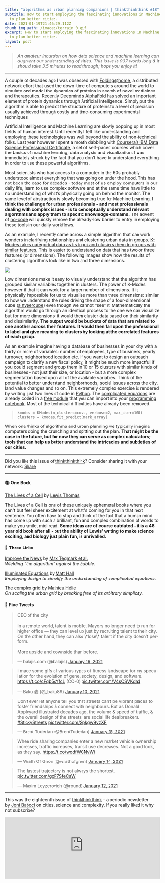 ```yaml
---
title: "algorithms as urban planning companions | thinkthinkthink #18"
subtitle: How to start employing the fascinating innovations in Machine Learning
  to plan better cities.
date: 2021-01-19T21:46:29.112Z
thumb_img_path: /images/terrain_0.gif
excerpt: How to start employing the fascinating innovations in Machine Learning
  to plan better cities.
layout: post
---
```

<!--StartFragment-->

> *An amateur incursion on how data science and machine learning can augment our understanding of cities. This issue is 937 words long & it should take 3.5 minutes to read through; hope you enjoy it!*

<!--EndFragment-->

- - -

<!--StartFragment-->

A couple of decades ago I was obsessed with [Folding@home](https://foldingathome.org/), a distributed network effort that used the down-time of computers around the world to simulate and model the dynamics of proteins in search of novel medicines and therapeutics. Recently Deepmind’s [AlphaFold](https://deepmind.com/blog/article/AlphaFold-Using-AI-for-scientific-discovery) has solved an important element of protein dynamics through Artificial Intelligence. Simply put the algorithm is able to predict the structure of proteins to a level of precision usually achieved through costly and time-consuming experimental techniques.

Artificial Intelligence and Machine Learning are slowly popping up in most fields of human interest. Until recently I felt like understanding and employing these technologies was well beyond the ability of non-technical folks. Last year however I spent a month dabbling with [Coursera’s IBM Data Science Professional Certificate](https://www.coursera.org/professional-certificates/ibm-data-science), a set of self-paced courses which cover the basics of machine learning, data analysis and visualization. I was immediately struck by the fact that you don’t have to understand everything in order to use these powerful algorithms.

Most scientists who had access to a computer in the 60s probably understood almost everything that was going on under the hood. This has not been the case for decades - today most of us employ computers in our daily life, learn to use complex software and at the same time have little to no understanding of what’s physically going on behind the monitor. The same level of abstraction is slowly becoming true for Machine Learning. **I think the challenge for urban professionals - and most professionals dealing with complex issues - is to conceptually understand relevant algorithms and apply them to specific knowledge-domains.** The advent of [no-code](https://en.wikipedia.org/wiki/No-code_development_platform) will quickly remove the already-low barrier to entry in employing these tools in our daily workflows.

As an example, I recently came across a simple algorithm that can work wonders in clarifying relationships and clustering urban data in groups. [K-Modes takes categorical data as its input and clusters them in groups with similar features.](https://citeseerx.ist.psu.edu/viewdoc/download?doi=10.1.1.15.4028&rep=rep1&type=pdf) This is easier to understand on data that has two or three features (or dimensions). The following images show how the results of clustering algorithms look like in two and three dimensions.

[![](https://cdn.substack.com/image/fetch/w_1456,c_limit,f_auto,q_auto:good,fl_progressive:steep/https%3A%2F%2Fbucketeer-e05bbc84-baa3-437e-9518-adb32be77984.s3.amazonaws.com%2Fpublic%2Fimages%2F87b79cc8-72d2-4d9e-a16d-d93b557491c4_943x484.png)](https://cdn.substack.com/image/fetch/f_auto,q_auto:good,fl_progressive:steep/https%3A%2F%2Fbucketeer-e05bbc84-baa3-437e-9518-adb32be77984.s3.amazonaws.com%2Fpublic%2Fimages%2F87b79cc8-72d2-4d9e-a16d-d93b557491c4_943x484.png)

Low dimensions make it easy to visually understand that the algorithm has grouped similar variables together in clusters. The power of K-Modes however if that it can work for a larger number of dimensions. It is physically impossible for us to visualize more than three dimensions: similar to how we understand the rules driving the shape of a four-dimensional cube ([a hypercube](https://en.wikipedia.org/wiki/Hypercube)) even though we cannot “see” it. Mathematically the algorithm would go through an identical process to the one we can visualize but for more dimensions; it would then cluster data based on their similarity and dissimilarity. **The output would be buckets of data that are related to one another across their features. It would then fall upon the professional to label and give meaning to clusters by looking at the correlated features of each group.**

As an example imagine having a database of businesses in your city with a thirty or more of variables: number of employees, type of business, yearly turnover, neighborhood location etc. If you want to design an outreach campaign to clarify a new fiscal policy, it might be much more impactful if you could segment and group them in 10 or 15 clusters with similar kinds of businesses - not just their size, or location - but a more complex segmentation based upon all of the available variables. Think of the potential to better understand neighborhoods, social issues across the city, land value changes and so on. This extremely complex exercise is rendered by writing just two lines of code in [Python](https://www.python.org/). The [complicated equations](https://citeseerx.ist.psu.edu/viewdoc/download?doi=10.1.1.15.4028&rep=rep1&type=pdf) are already coded in a [free module](https://pypi.org/project/kmodes/) that you can import into your [programming notebook](https://colab.research.google.com/). Most of the technical difficulties have already been removed.

> `kmodes = KModes(n_clusters=cost, verbose=2, max_iter=100)
> clusters = kmodes.fit_predict(mark_array)`

When one thinks of algorithms and urban planning we typically imagine computers doing the crunching and spitting out the plan. **That might be the case in the future, but for now they can serve as complex calculators; tools that can help us better understand the intricacies and subtleties of our cities.**

<!--EndFragment-->

- - -

Did you like this issue of [thinkthinkthink](https://thinkthinkthink.substack.com/)? Consider sharing it with your network: [Share](https://thinkthinkthink.substack.com/p/algorithms-as-urban-planning-companions)

- - -

#### **📚 One Book**

<!--StartFragment-->

[The Lives of a Cell](https://www.goodreads.com/book/show/294368.The_Lives_of_a_Cell) by [Lewis Thomas](https://en.wikipedia.org/wiki/Lewis_Thomas)

The Lives of a Cell is one of these uniquely ephemeral books where you can't but feel sheer excitement at what's coming for you in that next sentence. You often have to stop and think of the fact that a human mind has come up with such a brilliant, fun and complex combination of words to make you smile, mid-read. **Some ideas are of course outdated - it is a 46 year old book after all - but the ability of Lewis' writing to make science exciting, and biology just plain fun, is unrivalled.**

<!--EndFragment-->

#### **📝 Three Links**

[Improve the News](https://www.improvethenews.org/) by [Max Tegmark et al.](https://twitter.com/tegmark)\
*Wielding “the algorithm” against the bubble.*

[Illuminated Equations](https://agilescientific.com/blog/2021/1/14/illuminated-equations) by [Matt Hall](https://twitter.com/kwinkunks)\
*Employing design to simplify the understanding of complicated equations.*

[The complex grid](http://emergenturbanism.com/2009/02/16/the-complex-grid/) by [Mathieu Hélie](https://twitter.com/mathieuhelie?lang=en)\
*On scaling the urban grid by breaking free of its arbitrary simplicity.*

#### **🐤 Five Tweets**

<!--StartFragment-->

<blockquote class="twitter-tweet"><p lang="en" dir="ltr">CEO of the city<br><br>In a remote world, talent is mobile. Mayors no longer need to run for higher office — they can level up just by recruiting talent to their city. On the other hand, they can also \*lose\* talent if the city doesn’t perform.<br><br>More upside and downside than before.</p>&mdash; balajis.com (@balajis) <a href="https://twitter.com/balajis/status/1350491203897159680?ref_src=twsrc%5Etfw">January 16, 2021</a></blockquote> <script async src="https://platform.twitter.com/widgets.js" charset="utf-8"></script>

<!--EndFragment--><!--StartFragment-->

<blockquote class="twitter-tweet"><p lang="en" dir="ltr">I made some gifs of various types of fitness landscape for my speculation for the evolution of gene, society, design, and software. <a href="https://t.co/cFqb5cYfcL">https://t.co/cFqb5cYfcL</a> (CC-0) <a href="https://t.co/V4sCSVKdad">pic.twitter.com/V4sCSVKdad</a></p>&mdash; Baku 麦 (@_baku89) <a href="https://twitter.com/_baku89/status/1348141856400396288?ref_src=twsrc%5Etfw">January 10, 2021</a></blockquote> <script async src="https://platform.twitter.com/widgets.js" charset="utf-8"></script>

<!--EndFragment--><!--StartFragment-->

<blockquote class="twitter-tweet"><p lang="en" dir="ltr">Don’t ever let anyone tell you that streets can’t be vibrant places to foster friendships &amp; connect with neighbours. But as Donald Appleyard illustrated decades ago, the volume &amp; speed of traffic, &amp; the overall design of the streets, are social life dealbreakers. <a href="https://twitter.com/hashtag/StickyStreets?src=hash&amp;ref_src=twsrc%5Etfw">#StickyStreets</a> <a href="https://t.co/Spkgw9vzXF">pic.twitter.com/Spkgw9vzXF</a></p>&mdash; Brent Toderian (@BrentToderian) <a href="https://twitter.com/BrentToderian/status/1349930306971713541?ref_src=twsrc%5Etfw">January 15, 2021</a></blockquote> <script async src="https://platform.twitter.com/widgets.js" charset="utf-8"></script>

<!--EndFragment--><!--StartFragment-->

<blockquote class="twitter-tweet"><p lang="en" dir="ltr">When ride sharing companies enter a new market vehicle ownership increases, traffic increases, transit use decreases. Not a good look, as they say. <a href="https://t.co/wodfWCNvWi">https://t.co/wodfWCNvWi</a></p>&mdash; Wrath Of Gnon (@wrathofgnon) <a href="https://twitter.com/wrathofgnon/status/1349679271812337665?ref_src=twsrc%5Etfw">January 14, 2021</a></blockquote> <script async src="https://platform.twitter.com/widgets.js" charset="utf-8"></script>

<!--EndFragment--><!--StartFragment-->

<blockquote class="twitter-tweet"><p lang="en" dir="ltr">The fastest trajectory is not always the shortest. <a href="https://t.co/gxP7SfeCaW">pic.twitter.com/gxP7SfeCaW</a></p>&mdash; Maxim Leyzerovich (@round) <a href="https://twitter.com/round/status/1348788536971915264?ref_src=twsrc%5Etfw">January 12, 2021</a></blockquote> <script async src="https://platform.twitter.com/widgets.js" charset="utf-8"></script>

<!--EndFragment-->

- - -

This was the eighteenth issue of [thinkthinkthink](https://thinkthinkthink.substack.com/) - a periodic newsletter by [Joni Baboci](https://joni.baboci.net/) on cities, science and complexity. If you really liked it why not subscribe?

<iframe src="https://thinkthinkthink.substack.com/embed" width="100%" height="200" style="border:0px solid #EEE; background:white;" frameborder="0" scrolling="no"></iframe>